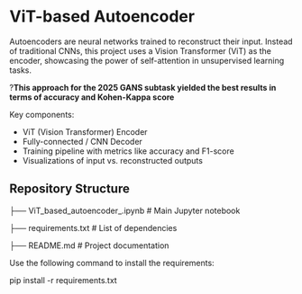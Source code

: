 # ViT-based Autoencoder
Autoencoders are neural networks trained to reconstruct their input. Instead of traditional CNNs, this project uses a Vision Transformer (ViT) as the encoder, showcasing the power of self-attention in unsupervised learning tasks.

?**This approach for the 2025 GANS subtask yielded the best results in terms of accuracy and Kohen-Kappa score**

Key components:
- ViT (Vision Transformer) Encoder 
- Fully-connected / CNN Decoder
- Training pipeline with metrics like accuracy and F1-score
- Visualizations of input vs. reconstructed outputs

## Repository Structure
├── ViT_based_autoencoder_.ipynb # Main Jupyter notebook

├── requirements.txt # List of dependencies

├── README.md # Project documentation

Use the following command to install the requirements:

pip install -r requirements.txt


